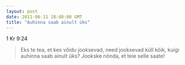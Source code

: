 ```yaml
---
layout: post
date: 2011-06-11 18:40:00 GMT
title: "Auhinna saab ainult üks"
---
```

<p>1 Kr 9:24</p> 

<blockquote>Eks te tea, et kes võidu jooksevad, need jooksevad küll kõik, kuigi auhinna saab ainult üks? Jookske nõnda, et teie selle saate!</blockquote>
